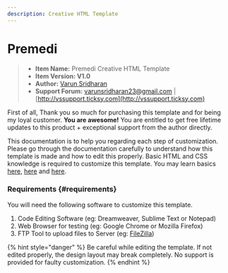 ```yaml
---
description: Creative HTML Template
---
```


# Premedi

> * **Item Name:**  Premedi  Creative HTML Template
> * **Item Version:  V1.0**
> * **Author:**   [Varun Sridharan](http://varunsridharan.in/)
> * **Support Forum:**   [varunsridharan23@gmail.com](mailto:varunsridharan23@gmail.com) \| [http://vssupport.ticksy.com](http://vssupport.ticksy.com)

First of all, Thank you so much for purchasing this template and for being my loyal customer. **You are awesome!** You are entitled to get free lifetime updates to this product + exceptional support from the author directly.

This documentation is to help you regarding each step of customization. Please go through the documentation carefully to understand how this template is made and how to edit this properly. Basic HTML and CSS knowledge is required to customize this template. You may learn basics [here](http://www.w3schools.com/), [here](https://developer.mozilla.org/) and [here](http://learn.shayhowe.com/html-css/building-your-first-web-page/).

### **Requirements** {#requirements}

You will need the following software to customize this template.

1. Code Editing Software \(eg: Dreamweaver, Sublime Text or Notepad\)
2. Web Browser for testing \(eg: Google Chrome or Mozilla Firefox\)
3. FTP Tool to upload files to Server \(eg: [FileZilla](https://filezilla-project.org/download.php?type=client)\)

{% hint style="danger" %}
Be careful while editing the template. If not edited properly, the design layout may break completely. No support is provided for faulty customization.
{% endhint %}

